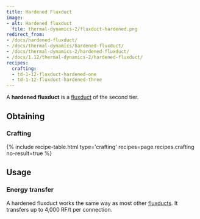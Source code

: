 ```yaml
---
title: Hardened Fluxduct
image:
- alt: Hardened fluxduct
  file: thermal-dynamics-2/fluxduct-hardened.png
redirect_from:
- /docs/hardened-fluxduct/
- /docs/thermal-dynamics/hardened-fluxduct/
- /docs/thermal-dynamics-2/hardened-fluxduct/
- /docs/1.12/thermal-dynamics-2/hardened-fluxduct/
recipes:
  crafting:
  - td-1-12-fluxduct-hardened-one
  - td-1-12-fluxduct-hardened-three
---
```


A **hardened fluxduct** is a [fluxduct](/docs/1.12/thermal-dynamics/fluxducts/) of the second tier.


Obtaining
---------

### Crafting
{% include recipe-table.html type='crafting' recipes=page.recipes.crafting no-result=true %}


Usage
-----

### Energy transfer
A hardened fluxduct works the same way as most other
[fluxducts](/docs/1.12/thermal-dynamics/fluxducts/). It transfers up to 4,000 RF/t per connection.
